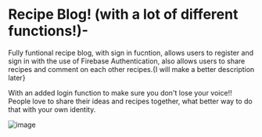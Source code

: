 # Recipe Blog! (with a lot of different functions!)-
Fully funtional recipe blog, with sign in fucntion, allows users to register and sign in with the use of Firebase Authentication, also allows users to share recipes and comment on each other recipes.{I will make a better description later}


With an added login function to make sure you don't lose your voice!! People love to share their ideas and recipes together, what better way to do that with your own identity.

![image](https://user-images.githubusercontent.com/110339182/228232513-6b3da741-ce41-4dbd-9336-bd3c3c9cc43f.png)


